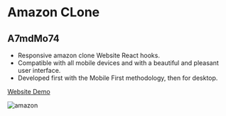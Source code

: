 # Amazon CLone

## A7mdMo74

- Responsive amazon clone Website React hooks.
- Compatible with all mobile devices and with a beautiful and pleasant user interface.
- Developed first with the Mobile First methodology, then for desktop.

[Website Demo](https://amazon-clone-a7mdmo74.vercel.app/)

![amazon](https://user-images.githubusercontent.com/68064222/179459714-875a3fc5-d889-4394-b5ec-7851104a02ee.png)

